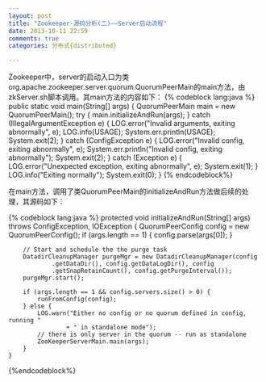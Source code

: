```yaml
---
layout: post
title: "Zookeeper-源码分析(二)——Server启动流程"
date: 2013-10-11 22:59
comments: true
categories: 分布式{distributed}

---
```

Zookeeper中，server的启动入口为类org.apache.zookeeper.server.quorum.QuorumPeerMain的main方法，由zkServer.sh脚本调用。其main方法的内容如下：
{% codeblock lang:java %}
  public static void main(String[] args) {
        QuorumPeerMain main = new QuorumPeerMain();
        try {
            main.initializeAndRun(args);
        } catch (IllegalArgumentException e) {
            LOG.error("Invalid arguments, exiting abnormally", e);
            LOG.info(USAGE);
            System.err.println(USAGE);
            System.exit(2);
        } catch (ConfigException e) {
            LOG.error("Invalid config, exiting abnormally", e);
            System.err.println("Invalid config, exiting abnormally");
            System.exit(2);
        } catch (Exception e) {
            LOG.error("Unexpected exception, exiting abnormally", e);
            System.exit(1);
        }
        LOG.info("Exiting normally");
        System.exit(0);
    }
{% endcodeblock%}

在main方法，调用了类QuorumPeerMain的initializeAndRun方法做后续的处理，其源码如下：

{% codeblock lang:java %}
protected void initializeAndRun(String[] args)
        throws ConfigException, IOException
    {
        QuorumPeerConfig config = new QuorumPeerConfig();
        if (args.length == 1) {
            config.parse(args[0]);
        }

        // Start and schedule the the purge task
        DatadirCleanupManager purgeMgr = new DatadirCleanupManager(config
                .getDataDir(), config.getDataLogDir(), config
                .getSnapRetainCount(), config.getPurgeInterval());
        purgeMgr.start();

        if (args.length == 1 && config.servers.size() > 0) {
            runFromConfig(config);
        } else {
            LOG.warn("Either no config or no quorum defined in config, running "
                    + " in standalone mode");
            // there is only server in the quorum -- run as standalone
            ZooKeeperServerMain.main(args);
        }
    }

{%endcodeblock%}

